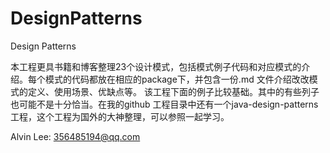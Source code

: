 # DesignPatterns
Design Patterns

本工程更具书籍和博客整理23个设计模式，包括模式例子代码和对应模式的介绍。每个模式的代码都放在相应的package下，并包含一份.md 文件介绍改改模式的定义、使用场景、优缺点等。
该工程下面的例子比较基础。其中的有些列子也可能不是十分恰当。在我的github 工程目录中还有一个java-design-patterns 工程，这个工程为国外的大神整理，可以参照一起学习。

Alvin Lee: 356485194@qq.com